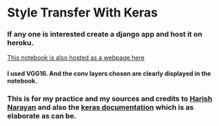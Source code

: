 # Style Transfer With Keras

### If any one is interested create a django app and host it on heroku.

[This notebook is also hosted as a webpage here](https://anand0427.github.io/style-transfer-with-keras/index.html)

#### I used VGG16. And the conv layers chosen are clearly displayed in the notebook.

### This is for my practice and my sources and credits to [Harish Narayan](https://harishnarayanan.org/writing/artistic-style-transfer/) and also the [keras documentation](https://keras.io/examples/neural_style_transfer/) which is as elaborate as can be.
